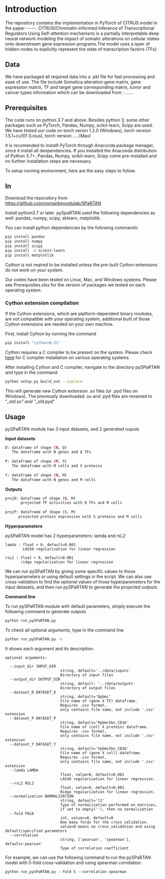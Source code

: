 # Introduction

The repository contains the implementation in PyTorch of CITRUS model in the paper -----. CITRUS(Chromatin-informed Inference of Transcriptional Regulators Using Self-attention mechanism) is a partially interpretable deep neural network modeling the impact of somatic alterations on cellular states onto downstream gene expression programs.The model uses a layer of hidden nodes to explicitly represent the state of transcription factors (TFs)

## Data
We have packaged all required data into a .pkl file for fast processing and ease of use. The file include Somatica alteration gene matrix, gene expression matrix, TF and target gene corresponding matrix, tumor and cancer types information which can be downloaded from : ......

## Prerequisites
The code runs on python 3.7 and above. Besides python 3, some other packages such as PyTorch, Pandas, Numpy, scikit-learn, Scipy are used. We have tested our code on torch verion 1.2.0 (Windows), torch version 1.5.1+cu101 (Linus), torch version .....(Max)

It is recomended to installl PyTorch through Anaconda package manager, since it install all denpendencies. If you installed the Anaconda distribution of Python 3.7+, Pandas, Numpy, scikit-learn, Scipy come pre-installed and no further installation steps are necessary.

To setup running environment, here are the easy steps to follow.

## In 
Download the reporsitory from https://github.com/osmanbeyoglulab/SPaRTAN

Install python3.7 or later. pySpaRTAN used the following dependencies as well: pandas, numpy, scipy, sklearn, matplotlib. 

You can install python dependencies by the following commands:
```sh
pip install pandas
pip install numpy
pip install scipy
pip install -U scikit-learn
pip install matplotlib
```
Cython is not reqired to be installed unless the pre-built Cython extensions do not work on your system. 

Our codes have been tested on Linux, Mac, and Windows systems. Please see Prerequisites.xlsx for the version of packages we tested on each operating system.

### Cython extension compilation

If the Cython extensions, which are platform-dependent binary modules, are not compatible with your operating system, additional built of those Cython extensions are needed on your own machine. 

First, install Cython by running the command
```sh
pip install "cython>0.21"    
```
Cython requires a C compiler to be present on the system. Please check [here](https://cython.readthedocs.io/en/latest/src/quickstart/install.html) for C compiler installation on various operating systems

After installing Cython and C compiler, navigate to the directory pySPaRTAN and type in the command:
```sh
python setup.py build_ext --inplace
```
This will generate new Cython extension .so files (or .pyd files on Windows). The previously downloaded .so and .pyd files are renamed to "*_old.so" and "*_old.pyd" 

## Usage

pySPaRTAN module has 3 input datasets, and 2 generated ouputs

**Input datasets**
```sh
D: dataframe of shape (N, Q)
   The dataframe with N genes and Q TFs
   
P: dataframe of shape (M, S)
   The dataframe with M cells and S proteins  
   
Y: dataframe of shape (N, M)
   The dataframe with N genes and M cells    
```
**Outputs**
```sh
projD: dataframe of shape (Q, M) 
       projected TF activities with Q TFs and M cells 
       
projP: dataframe of shape (S, M)
      projected protein expression with S proteins and M cells  
```

**Hyperparameters**

pySPaRTAN model has 2 hyperparameters: lamda and rsL2

    lamda : float > 0, default=0.001
            LASSO regularization for linear regression 
   
    rsL2 : float > 0, default=0.001
           ridge regularization for linear regression

We can run pySPaRTAN by giving some specific values to those hyperparameters or using default settings in the script.
We can also use cross-validation to find the optional values of those hyperparameters for the input datasets, and then run pySPaRTAN to generate the projected outputs.

**Command line**

To run pySPaRTAN module with default parameters, simply execute the following command to generate outputs 
```sh
python run_pySPaRTAN.py
```

To check all optional arguments, type in the command line
```sh
python run_pySPaRTAN.py -h
```
It shows each argument and its description:

    optional arguments:
      
      --input_dir INPUT_DIR
                             string, default='../data/inputs'
                             Directory of input files
      --output_dir OUTPUT_DIR
                             string, default: '../data/outputs'
                             Directory of output files
      --dataset_D DATASET_D
                             string, default='Dpbmc'
                             File name of (gene X TF) dataframe.
                             Requires .csv format,
                             only contains file name, not include '.csv' extension
      --dataset_P DATASET_P
                             string, default='Ppbmc5kn_CD16'
                             File name of (cell X protein) dataframe.
                             Requires .csv format,
                             only contains file name, not include '.csv' extension
      --dataset_Y DATASET_Y
                             string, default='Ypbmc5kn_CD16'
                             File name of (gene X cell) dataframe.
                             Requires .csv format,
                             only contains file name, not include '.csv' extension
      --lamda LAMDA         
                             float, value>0, default=0.001
                             LASSO regularization for linear regression.
      --rsL2 RSL2           
                             float, value>0, default=0.001
                             Ridge regularization for linear regression,
      --normalization NORMALIZATION
                             string, default='l2'
                             Type of normalization performed on matrices,
                             if set to empty(''), then no normalization
      --fold FOLD           
                             int, value>=0, default=0
                             How many folds for the cross_validation.
                             value=0 means no cross_validation and using default/specified parameters
      --correlation
                             string, ['pearson', 'spearman'], default='pearson'
                             Type of correlation coefficient
                             
For example, we can use the following command to run the pySPaRTAN model with 5-fold cross-validation and using spearman correlation:

    python run_pySPaRTAN.py --fold 5 --correlation spearman


